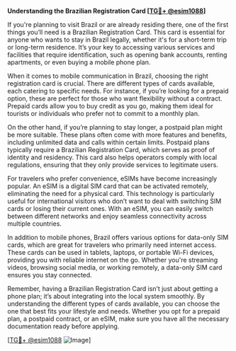 **Understanding the Brazilian Registration Card [[TG💪+ @esim1088](https://t.me/s/esim1088)]**

If you're planning to visit Brazil or are already residing there, one of the first things you’ll need is a Brazilian Registration Card. This card is essential for anyone who wants to stay in Brazil legally, whether it's for a short-term trip or long-term residence. It’s your key to accessing various services and facilities that require identification, such as opening bank accounts, renting apartments, or even buying a mobile phone plan.

When it comes to mobile communication in Brazil, choosing the right registration card is crucial. There are different types of cards available, each catering to specific needs. For instance, if you’re looking for a prepaid option, these are perfect for those who want flexibility without a contract. Prepaid cards allow you to buy credit as you go, making them ideal for tourists or individuals who prefer not to commit to a monthly plan. 

On the other hand, if you’re planning to stay longer, a postpaid plan might be more suitable. These plans often come with more features and benefits, including unlimited data and calls within certain limits. Postpaid plans typically require a Brazilian Registration Card, which serves as proof of identity and residency. This card also helps operators comply with local regulations, ensuring that they only provide services to legitimate users.

For travelers who prefer convenience, eSIMs have become increasingly popular. An eSIM is a digital SIM card that can be activated remotely, eliminating the need for a physical card. This technology is particularly useful for international visitors who don’t want to deal with switching SIM cards or losing their current ones. With an eSIM, you can easily switch between different networks and enjoy seamless connectivity across multiple countries.

In addition to mobile phones, Brazil offers various options for data-only SIM cards, which are great for travelers who primarily need internet access. These cards can be used in tablets, laptops, or portable Wi-Fi devices, providing you with reliable internet on the go. Whether you're streaming videos, browsing social media, or working remotely, a data-only SIM card ensures you stay connected.

Remember, having a Brazilian Registration Card isn’t just about getting a phone plan; it’s about integrating into the local system smoothly. By understanding the different types of cards available, you can choose the one that best fits your lifestyle and needs. Whether you opt for a prepaid plan, a postpaid contract, or an eSIM, make sure you have all the necessary documentation ready before applying.

[[TG💪+ @esim1088](https://t.me/s/esim1088) ![Image](https://i.postimg.cc/Y0z9fWf4/image.png)]